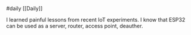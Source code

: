 #daily
[[Daily]]

I learned painful lessons from recent IoT experiments.
I know that ESP32 can be used as a server, router, access point, deauther.